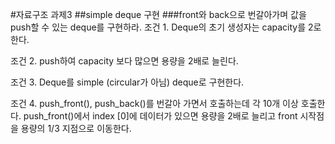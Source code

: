 #자료구조 과제3
##simple deque 구현
###front와 back으로 번갈아가며 값을 push할 수 있는 deque를 구현하라.
조건 1. Deque의 초기 생성자는 capacity를 2로 한다.

조건 2. push하여 capacity 보다 많으면 용량을 2배로 늘린다.

조건 3. Deque를 simple (circular가 아님) deque로 구현한다.

조건 4. push_front(), push_back()를 번갈아 가면서 호출하는데 각 10개 이상 호출한다. push_front()에서 index [0]에 데이터가 있으면 용량을 2배로 늘리고  front 시작점을 용량의 1/3 지점으로 이동한다.